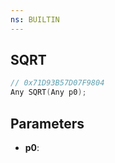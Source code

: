 ```yaml
---
ns: BUILTIN
---
```

## SQRT

```c
// 0x71D93B57D07F9804
Any SQRT(Any p0);
```

## Parameters
* **p0**:
